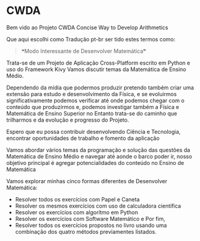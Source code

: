 # CWDA
Bem vido ao Projeto CWDA
Concise Way to Develop Arithmetics

Que aqui escolhi como Tradução pt-br ser
tido estes termos como: 
> ❝Modo Interessante de Desenvolver Matemática❞ 


Trata-se de um Projeto de Aplicação Cross-Platform escrito
em Python e uso do Framework Kivy
Vamos discutir temas da Matemática de Ensino Médio. 

Dependendo da mídia que podermos produzir pretendo também 
criar uma extensão para estudo e desenvolvimento da Física,
e se evoluirmos significativamente podemos verificar
até onde podemos chegar com o conteúdo que produzirmos e,
podemos investigar também a Física e Matemática de Ensino Superior
no Entanto trata-se do caminho que trilharmos e 
da evolução e progresso do Projeto.

Espero que eu possa contribuir desenvolvendo Ciência e Tecnologia,
encontrar oportunidades de trabalho e fomento da aplicação

Vamos abordar vários temas da programação e solução das
questões da Matemática de Ensino Médio e navegar até aonde
o barco poder ir, nosso objetivo principal é agregar potencialidades
do conteúdo no Ensino de Matemática

Vamos explorar minhas cinco formas diferentes de Desenvolver Matemática:
* Resolver todos os exercícios com Papel e Caneta
* Resolver os mesmos exercícios com uso de calculadora científica
* Resolver os exercícios com algorítmo em Python
* Resolver os exercícios com Software Matemático e Por fim,
* Resolver todos os exercícios propostos no livro usando 
uma combinação dos quatro métodos previamentes listados.
